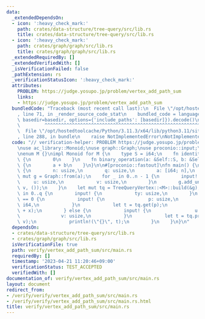 ```yaml
---
data:
  _extendedDependsOn:
  - icon: ':heavy_check_mark:'
    path: crates/data-structure/tree-query/src/lib.rs
    title: crates/data-structure/tree-query/src/lib.rs
  - icon: ':heavy_check_mark:'
    path: crates/graph/graph/src/lib.rs
    title: crates/graph/graph/src/lib.rs
  _extendedRequiredBy: []
  _extendedVerifiedWith: []
  _isVerificationFailed: false
  _pathExtension: rs
  _verificationStatusIcon: ':heavy_check_mark:'
  attributes:
    PROBLEM: https://judge.yosupo.jp/problem/vertex_add_path_sum
    links:
    - https://judge.yosupo.jp/problem/vertex_add_path_sum
  bundledCode: "Traceback (most recent call last):\n  File \"/opt/hostedtoolcache/Python/3.11.3/x64/lib/python3.11/site-packages/onlinejudge_verify/documentation/build.py\"\
    , line 71, in _render_source_code_stat\n    bundled_code = language.bundle(stat.path,\
    \ basedir=basedir, options={'include_paths': [basedir]}).decode()\n          \
    \         ^^^^^^^^^^^^^^^^^^^^^^^^^^^^^^^^^^^^^^^^^^^^^^^^^^^^^^^^^^^^^^^^^^^^^^^^^^^^^^^^^\n\
    \  File \"/opt/hostedtoolcache/Python/3.11.3/x64/lib/python3.11/site-packages/onlinejudge_verify/languages/rust.py\"\
    , line 288, in bundle\n    raise NotImplementedError\nNotImplementedError\n"
  code: "// verification-helper: PROBLEM https://judge.yosupo.jp/problem/vertex_add_path_sum\n\
    \nuse ac_library::Monoid;\nuse graph::Graph;\nuse proconio::input;\nuse tree_query::TreeQueryVertex;\n\
    \nenum M {}\nimpl Monoid for M {\n    type S = i64;\n    fn identity() -> Self::S\
    \ {\n        0\n    }\n    fn binary_operation(a: &Self::S, b: &Self::S) -> Self::S\
    \ {\n        a + b\n    }\n}\n\n#[proconio::fastout]\nfn main() {\n    input!\
    \ {\n        n: usize,\n        q: usize,\n        a: [i64; n],\n    }\n    let\
    \ mut g = Graph::from(a);\n    for _ in 0..n - 1 {\n        input! {\n       \
    \     u: usize,\n            v: usize,\n        }\n        g.add_undirected_edge(u,\
    \ v, ());\n    }\n    let mut tq = TreeQueryVertex::<M>::build(&g);\n    for _\
    \ in 0..q {\n        input! {\n            ty: usize,\n        }\n        if ty\
    \ == 0 {\n            input! {\n                p: usize,\n                x:\
    \ i64,\n            }\n            let t = tq.get(p);\n            tq.set(p, t\
    \ + x);\n        } else {\n            input! {\n                u: usize,\n \
    \               v: usize,\n            }\n            let t = tq.prod_path(u,\
    \ v);\n            println!(\"{}\", t);\n        }\n    }\n}\n"
  dependsOn:
  - crates/data-structure/tree-query/src/lib.rs
  - crates/graph/graph/src/lib.rs
  isVerificationFile: true
  path: verify/vertex_add_path_sum/src/main.rs
  requiredBy: []
  timestamp: '2023-04-21 11:20:46+09:00'
  verificationStatus: TEST_ACCEPTED
  verifiedWith: []
documentation_of: verify/vertex_add_path_sum/src/main.rs
layout: document
redirect_from:
- /verify/verify/vertex_add_path_sum/src/main.rs
- /verify/verify/vertex_add_path_sum/src/main.rs.html
title: verify/vertex_add_path_sum/src/main.rs
---
```

